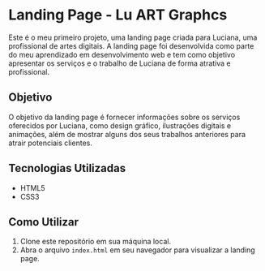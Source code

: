 # Landing Page - Lu ART Graphcs

Este é o meu primeiro projeto, uma landing page criada para Luciana, uma profissional de artes digitais. A landing page foi desenvolvida como parte do meu aprendizado em desenvolvimento web e tem como objetivo apresentar os serviços e o trabalho de Luciana de forma atrativa e profissional.

## Objetivo

O objetivo da landing page é fornecer informações sobre os serviços oferecidos por Luciana, como design gráfico, ilustrações digitais e animações, além de mostrar alguns dos seus trabalhos anteriores para atrair potenciais clientes.

## Tecnologias Utilizadas

- HTML5
- CSS3

## Como Utilizar

1. Clone este repositório em sua máquina local.
2. Abra o arquivo `index.html` em seu navegador para visualizar a landing page.
